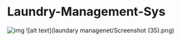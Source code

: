 # Laundry-Management-Sys

![img](https://www.google.com/imgres?q=laundry%20management%20system%20png&imgurl=https%3A%2F%2Fapp.solufyerp.com%2Ffiles%2FLaundry-Management-System.png&imgrefurl=https%3A%2F%2Fapp.solufyerp.com%2Fproducts%2Flaundry-management-v15&docid=hnQvNPy6NEJguM&tbnid=ukRHDLs-WvwdiM&vet=12ahUKEwjV8qrn2sqJAxWjyzgGHc4YLs4QM3oECHQQAA..i&w=618&h=618&hcb=2&itg=1&ved=2ahUKEwjV8qrn2sqJAxWjyzgGHc4YLs4QM3oECHQQAA)
![alt text](laundary managenet/Screenshot (35).png)
